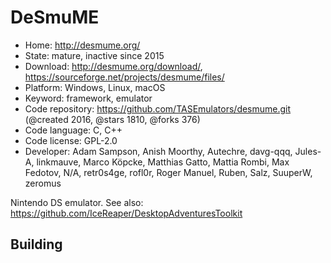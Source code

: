 # DeSmuME

- Home: http://desmume.org/
- State: mature, inactive since 2015
- Download: http://desmume.org/download/, https://sourceforge.net/projects/desmume/files/
- Platform: Windows, Linux, macOS
- Keyword: framework, emulator
- Code repository: https://github.com/TASEmulators/desmume.git (@created 2016, @stars 1810, @forks 376)
- Code language: C, C++
- Code license: GPL-2.0
- Developer: Adam Sampson, Anish Moorthy, Autechre, davg-qqq, Jules-A, linkmauve, Marco Köpcke, Matthias Gatto, Mattia Rombi, Max Fedotov, N/A, retr0s4ge, rofl0r, Roger Manuel, Ruben, Salz, SuuperW, zeromus

Nintendo DS emulator.
See also: https://github.com/IceReaper/DesktopAdventuresToolkit

## Building
